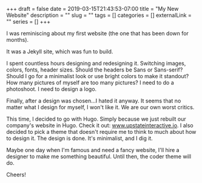 +++ 
draft = false
date = 2019-03-15T21:43:53-07:00
title = "My New Website"
description = ""
slug = "" 
tags = []
categories = []
externalLink = ""
series = []
+++

I was reminiscing about my first website (the one that has been down for months). 

It was a Jekyll site, which was fun to build. 

I spent countless hours designing and redesigning it. Switching images, colors, fonts, header sizes. Should the headers be Sans or Sans-serif? Should I go for a minimalist look or use bright colors to make it standout? How many pictures of myself are too many pictures? I need to do a photoshoot. I need to design a logo. 

Finally, after a design was chosen...I hated it anyway. It seems that no matter what I design for myself, I won't like it. We are our own worst critics. 

This time, I decided to go with Hugo. Simply because we just rebuilt our company's website in Hugo. Check it out: <a href="https://www.upstateinteractive.io" target="_blank">www.upstateinteractive.io</a>. I also decided to pick a theme that doesn't require me to think to much about how to design it. The design is done. It's minimalist, and I dig it. 

Maybe one day when I'm famous and need a fancy website, I'll hire a designer to make me something beautiful. Until then, the coder theme will do. 


Cheers!

